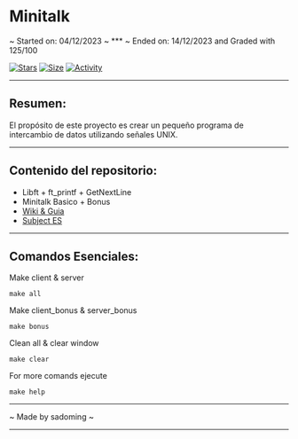 # Minitalk

~ Started on: 04/12/2023 ~ *** ~ Ended on: 14/12/2023 and Graded with 125/100

 [![Stars](https://img.shields.io/github/stars/Sulig/Minitalk?color=ffff00&label=Stars&logo=Stars&style=?style=flat)](https://github.com/Sulig/Minitalk.git)
 [![Size](https://img.shields.io/github/repo-size/Sulig/Minitalk?color=blue&label=Size&logo=Size&style=?style=flat)](https://github.com/Sulig/Minitalk.git)
 [![Activity](https://img.shields.io/github/last-commit/Sulig/Minitalk?color=orange&label=Last%20Commit&style=flat)](https://github.com/Sulig/Minitalk.git)

***
## Resumen: 
El propósito de este proyecto es crear un pequeño programa de intercambio de
datos utilizando señales UNIX.

***
## Contenido del repositorio:
- Libft + ft_printf + GetNextLine
- Minitalk Basico + Bonus
- [Wiki & Guia](https://github.com/Sulig/Minitalk/wiki)
- [Subject ES](https://github.com/Sulig/Minitalk/blob/master/Minitalk.pdf)

***
## Comandos Esenciales:

Make client & server

    make all

Make client_bonus & server_bonus

    make bonus


Clean all & clear window

    make clear

For more comands ejecute

    make help

***
~ Made by sadoming ~ 
***
